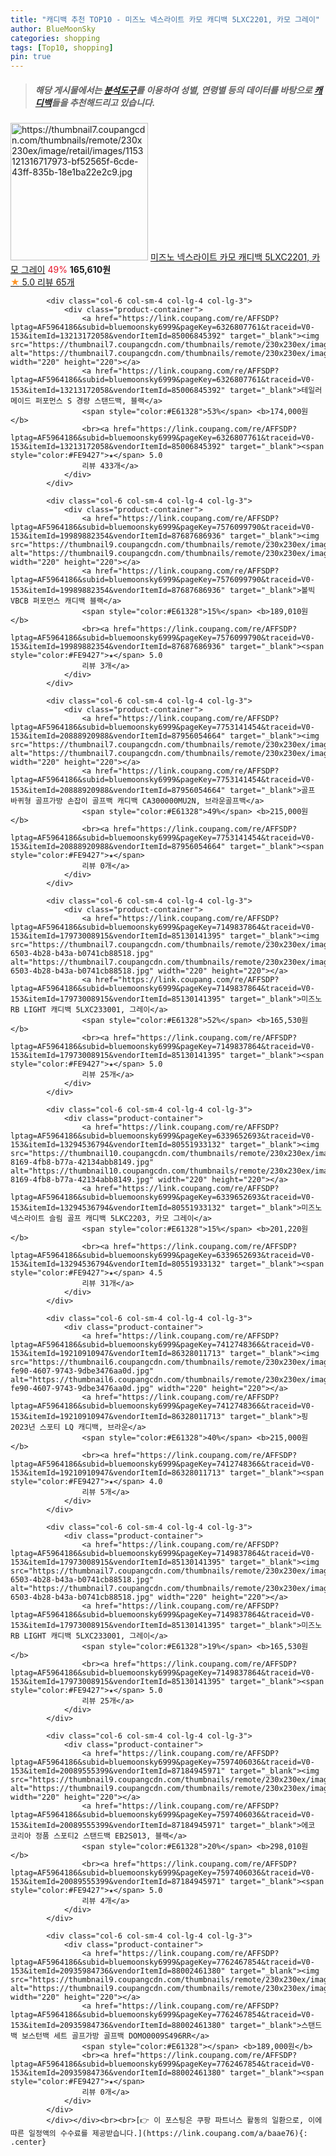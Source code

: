 ```yaml
---
title: "캐디백 추천 TOP10 - 미즈노 넥스라이트 카모 캐디백 5LXC2201, 카모 그레이"
author: BlueMoonSky
categories: shopping
tags: [Top10, shopping]
pin: true
---
```


> ##### 해당 게시물에서는 [**분석도구**](https://itemscout.io/)를 이용하여 **성별**, **연령별** 등의 데이터를 바탕으로 [**캐디백**](https://link.coupang.com/a/baae76)들을 추천해드리고 있습니다.
<div class="container"><div class="row">
            <div class="col-6 col-sm-4 col-lg-4 col-lg-3">
                <div class="product-container">
                    <a href="https://link.coupang.com/re/AFFSDP?lptag=AF5964186&subid=bluemoonsky6999&pageKey=6531749191&traceid=V0-153&itemId=14510130177&vendorItemId=81753065196" target="_blank"><img src="https://thumbnail7.coupangcdn.com/thumbnails/remote/230x230ex/image/retail/images/1153121316717973-bf52565f-6cde-43ff-835b-18e1ba22e2c9.jpg" alt="https://thumbnail7.coupangcdn.com/thumbnails/remote/230x230ex/image/retail/images/1153121316717973-bf52565f-6cde-43ff-835b-18e1ba22e2c9.jpg" width="220" height="220"></a>
                    <a href="https://link.coupang.com/re/AFFSDP?lptag=AF5964186&subid=bluemoonsky6999&pageKey=6531749191&traceid=V0-153&itemId=14510130177&vendorItemId=81753065196" target="_blank">미즈노 넥스라이트 카모 캐디백 5LXC2201, 카모 그레이</a>
                    <span style="color:#E61328">49%</span> <b>165,610원</b>
                    <br><a href="https://link.coupang.com/re/AFFSDP?lptag=AF5964186&subid=bluemoonsky6999&pageKey=6531749191&traceid=V0-153&itemId=14510130177&vendorItemId=81753065196" target="_blank"><span style="color:#FE9427">★</span> 5.0
                    리뷰 65개</a>
                </div>
            </div>
            
            <div class="col-6 col-sm-4 col-lg-4 col-lg-3">
                <div class="product-container">
                    <a href="https://link.coupang.com/re/AFFSDP?lptag=AF5964186&subid=bluemoonsky6999&pageKey=6326807761&traceid=V0-153&itemId=13213172058&vendorItemId=85006845392" target="_blank"><img src="https://thumbnail7.coupangcdn.com/thumbnails/remote/230x230ex/image/vendor_inventory/f10f/281c61f5c5c8c06eca82768d45e7ed8e4ce4aa6ab9ce39bd1a33e99d13a3.jpg" alt="https://thumbnail7.coupangcdn.com/thumbnails/remote/230x230ex/image/vendor_inventory/f10f/281c61f5c5c8c06eca82768d45e7ed8e4ce4aa6ab9ce39bd1a33e99d13a3.jpg" width="220" height="220"></a>
                    <a href="https://link.coupang.com/re/AFFSDP?lptag=AF5964186&subid=bluemoonsky6999&pageKey=6326807761&traceid=V0-153&itemId=13213172058&vendorItemId=85006845392" target="_blank">테일러메이드 퍼포먼스 S 경량 스탠드백, 블랙</a>
                    <span style="color:#E61328">53%</span> <b>174,000원</b>
                    <br><a href="https://link.coupang.com/re/AFFSDP?lptag=AF5964186&subid=bluemoonsky6999&pageKey=6326807761&traceid=V0-153&itemId=13213172058&vendorItemId=85006845392" target="_blank"><span style="color:#FE9427">★</span> 5.0
                    리뷰 433개</a>
                </div>
            </div>
            
            <div class="col-6 col-sm-4 col-lg-4 col-lg-3">
                <div class="product-container">
                    <a href="https://link.coupang.com/re/AFFSDP?lptag=AF5964186&subid=bluemoonsky6999&pageKey=7576099790&traceid=V0-153&itemId=19989882354&vendorItemId=87687686936" target="_blank"><img src="https://thumbnail9.coupangcdn.com/thumbnails/remote/230x230ex/image/vendor_inventory/f168/410163b49d8466b10044902a76ceb7082bffe6ee738cf367422e2aa33e33.jpg" alt="https://thumbnail9.coupangcdn.com/thumbnails/remote/230x230ex/image/vendor_inventory/f168/410163b49d8466b10044902a76ceb7082bffe6ee738cf367422e2aa33e33.jpg" width="220" height="220"></a>
                    <a href="https://link.coupang.com/re/AFFSDP?lptag=AF5964186&subid=bluemoonsky6999&pageKey=7576099790&traceid=V0-153&itemId=19989882354&vendorItemId=87687686936" target="_blank">볼빅 VBCB 퍼포먼스 캐디백 블랙</a>
                    <span style="color:#E61328">15%</span> <b>189,010원</b>
                    <br><a href="https://link.coupang.com/re/AFFSDP?lptag=AF5964186&subid=bluemoonsky6999&pageKey=7576099790&traceid=V0-153&itemId=19989882354&vendorItemId=87687686936" target="_blank"><span style="color:#FE9427">★</span> 5.0
                    리뷰 3개</a>
                </div>
            </div>
            
            <div class="col-6 col-sm-4 col-lg-4 col-lg-3">
                <div class="product-container">
                    <a href="https://link.coupang.com/re/AFFSDP?lptag=AF5964186&subid=bluemoonsky6999&pageKey=7753141454&traceid=V0-153&itemId=20888920988&vendorItemId=87956054664" target="_blank"><img src="https://thumbnail7.coupangcdn.com/thumbnails/remote/230x230ex/image/vendor_inventory/4f04/c5434df59f45341868f0cafe1b27b5f0a1d90ca9774a1965bab976253974.jpg" alt="https://thumbnail7.coupangcdn.com/thumbnails/remote/230x230ex/image/vendor_inventory/4f04/c5434df59f45341868f0cafe1b27b5f0a1d90ca9774a1965bab976253974.jpg" width="220" height="220"></a>
                    <a href="https://link.coupang.com/re/AFFSDP?lptag=AF5964186&subid=bluemoonsky6999&pageKey=7753141454&traceid=V0-153&itemId=20888920988&vendorItemId=87956054664" target="_blank">골프 바퀴형 골프가방 손잡이 골프백 캐디백 CA300000MU2N, 브라운골프백</a>
                    <span style="color:#E61328">49%</span> <b>215,000원</b>
                    <br><a href="https://link.coupang.com/re/AFFSDP?lptag=AF5964186&subid=bluemoonsky6999&pageKey=7753141454&traceid=V0-153&itemId=20888920988&vendorItemId=87956054664" target="_blank"><span style="color:#FE9427">★</span> 
                    리뷰 0개</a>
                </div>
            </div>
            
            <div class="col-6 col-sm-4 col-lg-4 col-lg-3">
                <div class="product-container">
                    <a href="https://link.coupang.com/re/AFFSDP?lptag=AF5964186&subid=bluemoonsky6999&pageKey=7149837864&traceid=V0-153&itemId=17973008915&vendorItemId=85130141395" target="_blank"><img src="https://thumbnail7.coupangcdn.com/thumbnails/remote/230x230ex/image/retail/images/2023/02/20/17/9/972791ac-6503-4b28-b43a-b0741cb88518.jpg" alt="https://thumbnail7.coupangcdn.com/thumbnails/remote/230x230ex/image/retail/images/2023/02/20/17/9/972791ac-6503-4b28-b43a-b0741cb88518.jpg" width="220" height="220"></a>
                    <a href="https://link.coupang.com/re/AFFSDP?lptag=AF5964186&subid=bluemoonsky6999&pageKey=7149837864&traceid=V0-153&itemId=17973008915&vendorItemId=85130141395" target="_blank">미즈노 RB LIGHT 캐디백 5LXC233001, 그레이</a>
                    <span style="color:#E61328">52%</span> <b>165,530원</b>
                    <br><a href="https://link.coupang.com/re/AFFSDP?lptag=AF5964186&subid=bluemoonsky6999&pageKey=7149837864&traceid=V0-153&itemId=17973008915&vendorItemId=85130141395" target="_blank"><span style="color:#FE9427">★</span> 5.0
                    리뷰 25개</a>
                </div>
            </div>
            
            <div class="col-6 col-sm-4 col-lg-4 col-lg-3">
                <div class="product-container">
                    <a href="https://link.coupang.com/re/AFFSDP?lptag=AF5964186&subid=bluemoonsky6999&pageKey=6339652693&traceid=V0-153&itemId=13294536794&vendorItemId=80551933132" target="_blank"><img src="https://thumbnail10.coupangcdn.com/thumbnails/remote/230x230ex/image/retail/images/2022/02/14/10/5/ab345898-8169-4fb8-b77a-42134abb8149.jpg" alt="https://thumbnail10.coupangcdn.com/thumbnails/remote/230x230ex/image/retail/images/2022/02/14/10/5/ab345898-8169-4fb8-b77a-42134abb8149.jpg" width="220" height="220"></a>
                    <a href="https://link.coupang.com/re/AFFSDP?lptag=AF5964186&subid=bluemoonsky6999&pageKey=6339652693&traceid=V0-153&itemId=13294536794&vendorItemId=80551933132" target="_blank">미즈노 넥스라이트 슬림 골프 캐디백 5LKC2203, 카모 그레이</a>
                    <span style="color:#E61328">15%</span> <b>201,220원</b>
                    <br><a href="https://link.coupang.com/re/AFFSDP?lptag=AF5964186&subid=bluemoonsky6999&pageKey=6339652693&traceid=V0-153&itemId=13294536794&vendorItemId=80551933132" target="_blank"><span style="color:#FE9427">★</span> 4.5
                    리뷰 31개</a>
                </div>
            </div>
            
            <div class="col-6 col-sm-4 col-lg-4 col-lg-3">
                <div class="product-container">
                    <a href="https://link.coupang.com/re/AFFSDP?lptag=AF5964186&subid=bluemoonsky6999&pageKey=7412748366&traceid=V0-153&itemId=19210910947&vendorItemId=86328011713" target="_blank"><img src="https://thumbnail6.coupangcdn.com/thumbnails/remote/230x230ex/image/retail/images/2023/06/20/12/9/fee3b7cb-fe90-4607-9743-9dbe3476aa0d.jpg" alt="https://thumbnail6.coupangcdn.com/thumbnails/remote/230x230ex/image/retail/images/2023/06/20/12/9/fee3b7cb-fe90-4607-9743-9dbe3476aa0d.jpg" width="220" height="220"></a>
                    <a href="https://link.coupang.com/re/AFFSDP?lptag=AF5964186&subid=bluemoonsky6999&pageKey=7412748366&traceid=V0-153&itemId=19210910947&vendorItemId=86328011713" target="_blank">핑 2023년 스포티 LQ 캐디백, 브라운</a>
                    <span style="color:#E61328">40%</span> <b>215,000원</b>
                    <br><a href="https://link.coupang.com/re/AFFSDP?lptag=AF5964186&subid=bluemoonsky6999&pageKey=7412748366&traceid=V0-153&itemId=19210910947&vendorItemId=86328011713" target="_blank"><span style="color:#FE9427">★</span> 4.0
                    리뷰 5개</a>
                </div>
            </div>
            
            <div class="col-6 col-sm-4 col-lg-4 col-lg-3">
                <div class="product-container">
                    <a href="https://link.coupang.com/re/AFFSDP?lptag=AF5964186&subid=bluemoonsky6999&pageKey=7149837864&traceid=V0-153&itemId=17973008915&vendorItemId=85130141395" target="_blank"><img src="https://thumbnail7.coupangcdn.com/thumbnails/remote/230x230ex/image/retail/images/2023/02/20/17/9/972791ac-6503-4b28-b43a-b0741cb88518.jpg" alt="https://thumbnail7.coupangcdn.com/thumbnails/remote/230x230ex/image/retail/images/2023/02/20/17/9/972791ac-6503-4b28-b43a-b0741cb88518.jpg" width="220" height="220"></a>
                    <a href="https://link.coupang.com/re/AFFSDP?lptag=AF5964186&subid=bluemoonsky6999&pageKey=7149837864&traceid=V0-153&itemId=17973008915&vendorItemId=85130141395" target="_blank">미즈노 RB LIGHT 캐디백 5LXC233001, 그레이</a>
                    <span style="color:#E61328">19%</span> <b>165,530원</b>
                    <br><a href="https://link.coupang.com/re/AFFSDP?lptag=AF5964186&subid=bluemoonsky6999&pageKey=7149837864&traceid=V0-153&itemId=17973008915&vendorItemId=85130141395" target="_blank"><span style="color:#FE9427">★</span> 5.0
                    리뷰 25개</a>
                </div>
            </div>
            
            <div class="col-6 col-sm-4 col-lg-4 col-lg-3">
                <div class="product-container">
                    <a href="https://link.coupang.com/re/AFFSDP?lptag=AF5964186&subid=bluemoonsky6999&pageKey=7597406036&traceid=V0-153&itemId=20089555399&vendorItemId=87184945971" target="_blank"><img src="https://thumbnail9.coupangcdn.com/thumbnails/remote/230x230ex/image/vendor_inventory/1b86/433acc7d944f8d06a085824043295647c3e6b54298c0c4cb3729d1be0d72.jpg" alt="https://thumbnail9.coupangcdn.com/thumbnails/remote/230x230ex/image/vendor_inventory/1b86/433acc7d944f8d06a085824043295647c3e6b54298c0c4cb3729d1be0d72.jpg" width="220" height="220"></a>
                    <a href="https://link.coupang.com/re/AFFSDP?lptag=AF5964186&subid=bluemoonsky6999&pageKey=7597406036&traceid=V0-153&itemId=20089555399&vendorItemId=87184945971" target="_blank">에코 코리아 정품 스포티2 스탠드백 EB2S013, 블랙</a>
                    <span style="color:#E61328">20%</span> <b>298,010원</b>
                    <br><a href="https://link.coupang.com/re/AFFSDP?lptag=AF5964186&subid=bluemoonsky6999&pageKey=7597406036&traceid=V0-153&itemId=20089555399&vendorItemId=87184945971" target="_blank"><span style="color:#FE9427">★</span> 5.0
                    리뷰 4개</a>
                </div>
            </div>
            
            <div class="col-6 col-sm-4 col-lg-4 col-lg-3">
                <div class="product-container">
                    <a href="https://link.coupang.com/re/AFFSDP?lptag=AF5964186&subid=bluemoonsky6999&pageKey=7762467854&traceid=V0-153&itemId=20935984736&vendorItemId=88002461380" target="_blank"><img src="https://thumbnail9.coupangcdn.com/thumbnails/remote/230x230ex/image/vendor_inventory/a8c6/7651fa827615a6b4e7f861a034faac96fb629b111352e14f8101432a63c8.jpg" alt="https://thumbnail9.coupangcdn.com/thumbnails/remote/230x230ex/image/vendor_inventory/a8c6/7651fa827615a6b4e7f861a034faac96fb629b111352e14f8101432a63c8.jpg" width="220" height="220"></a>
                    <a href="https://link.coupang.com/re/AFFSDP?lptag=AF5964186&subid=bluemoonsky6999&pageKey=7762467854&traceid=V0-153&itemId=20935984736&vendorItemId=88002461380" target="_blank">스탠드백 보스턴백 세트 골프가방 골프백 DOMO0009S496RR</a>
                    <span style="color:#E61328"></span> <b>189,000원</b>
                    <br><a href="https://link.coupang.com/re/AFFSDP?lptag=AF5964186&subid=bluemoonsky6999&pageKey=7762467854&traceid=V0-153&itemId=20935984736&vendorItemId=88002461380" target="_blank"><span style="color:#FE9427">★</span> 
                    리뷰 0개</a>
                </div>
            </div>
            </div></div><br><br>[👉 이 포스팅은 쿠팡 파트너스 활동의 일환으로, 이에 따른 일정액의 수수료를 제공받습니다.](https://link.coupang.com/a/baae76){: .center}